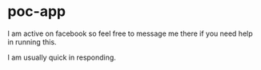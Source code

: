 # poc-app

I am active on facebook so feel free to message me there if you need help in running this.

I am usually quick in responding.
